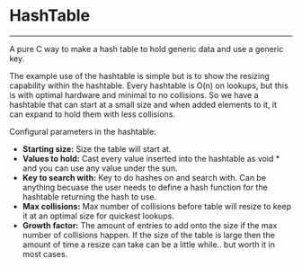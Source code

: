 <h1>HashTable</h1>
<hr />


A pure C way to make a hash table to hold generic data and use a generic key.


The example use of the hashtable is simple but is to show the resizing capability 
within the hashtable.  Every hashtable is O(n) on lookups, but this is with optimal 
hardware and minimal to no collisions.  So we have a hashtable that can start at a 
small size and when added elements to it, it can expand to hold them with less 
collisions.


Configural parameters in the hashtable:
<ul>
	<li><b>Starting size:</b> Size the table will start at.</li>
	<li><b>Values to hold:</b> Cast every value inserted into the hashtable as void * and you 
	can use any value under the sun.</li>
	<li><b>Key to search with:</b> Key to do hashes on and search with.  Can be anything becuase 
	the user needs to define a hash function for the hashtable returning the hash to use.</li>
	<li><b>Max collisions:</b> Max number of collisions before table will resize to keep it 
	at an optimal size for quickest lookups.</li>
	<li><b>Growth factor:</b> The amount of entries to add onto the size if the max number 
	of collisions happen.  If the size of the table is large then the amount of time a 
	resize can take can be a little while.. but worth it in most cases.</li>
</ul>